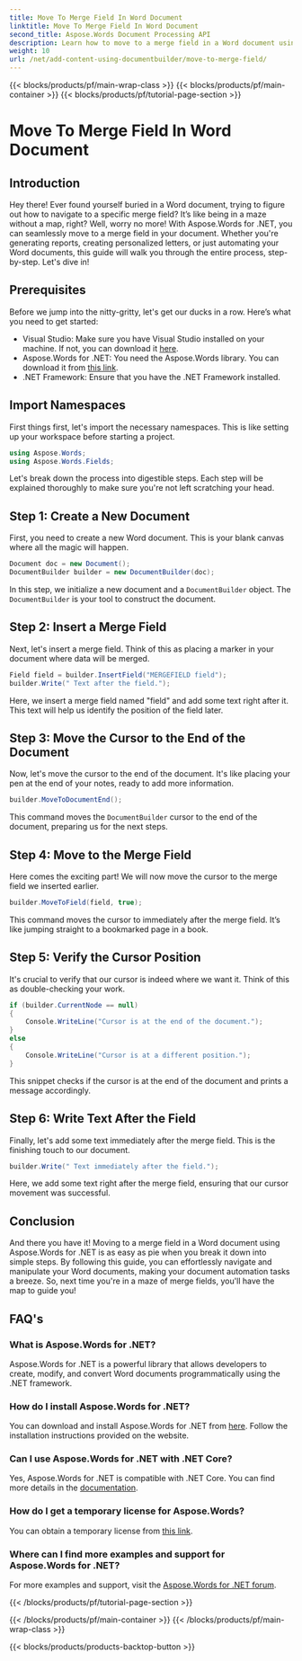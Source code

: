 ```yaml
---
title: Move To Merge Field In Word Document
linktitle: Move To Merge Field In Word Document
second_title: Aspose.Words Document Processing API
description: Learn how to move to a merge field in a Word document using Aspose.Words for .NET with our comprehensive step-by-step guide. Perfect for .NET developers.
weight: 10
url: /net/add-content-using-documentbuilder/move-to-merge-field/
---
```


{{< blocks/products/pf/main-wrap-class >}}
{{< blocks/products/pf/main-container >}}
{{< blocks/products/pf/tutorial-page-section >}}

# Move To Merge Field In Word Document

## Introduction

Hey there! Ever found yourself buried in a Word document, trying to figure out how to navigate to a specific merge field? It’s like being in a maze without a map, right? Well, worry no more! With Aspose.Words for .NET, you can seamlessly move to a merge field in your document. Whether you're generating reports, creating personalized letters, or just automating your Word documents, this guide will walk you through the entire process, step-by-step. Let's dive in!

## Prerequisites

Before we jump into the nitty-gritty, let's get our ducks in a row. Here’s what you need to get started:

- Visual Studio: Make sure you have Visual Studio installed on your machine. If not, you can download it [here](https://visualstudio.microsoft.com/).
- Aspose.Words for .NET: You need the Aspose.Words library. You can download it from [this link](https://releases.aspose.com/words/net/).
- .NET Framework: Ensure that you have the .NET Framework installed.

## Import Namespaces

First things first, let's import the necessary namespaces. This is like setting up your workspace before starting a project.

```csharp
using Aspose.Words;
using Aspose.Words.Fields;
```

Let's break down the process into digestible steps. Each step will be explained thoroughly to make sure you're not left scratching your head.

## Step 1: Create a New Document

First, you need to create a new Word document. This is your blank canvas where all the magic will happen.

```csharp
Document doc = new Document();
DocumentBuilder builder = new DocumentBuilder(doc);
```

In this step, we initialize a new document and a `DocumentBuilder` object. The `DocumentBuilder` is your tool to construct the document.

## Step 2: Insert a Merge Field

Next, let's insert a merge field. Think of this as placing a marker in your document where data will be merged.

```csharp
Field field = builder.InsertField("MERGEFIELD field");
builder.Write(" Text after the field.");
```

Here, we insert a merge field named "field" and add some text right after it. This text will help us identify the position of the field later.

## Step 3: Move the Cursor to the End of the Document

Now, let's move the cursor to the end of the document. It's like placing your pen at the end of your notes, ready to add more information.

```csharp
builder.MoveToDocumentEnd();
```

This command moves the `DocumentBuilder` cursor to the end of the document, preparing us for the next steps.

## Step 4: Move to the Merge Field

Here comes the exciting part! We will now move the cursor to the merge field we inserted earlier.

```csharp
builder.MoveToField(field, true);
```

This command moves the cursor to immediately after the merge field. It’s like jumping straight to a bookmarked page in a book.

## Step 5: Verify the Cursor Position

It's crucial to verify that our cursor is indeed where we want it. Think of this as double-checking your work.

```csharp
if (builder.CurrentNode == null)
{
    Console.WriteLine("Cursor is at the end of the document.");
}
else
{
    Console.WriteLine("Cursor is at a different position.");
}
```

This snippet checks if the cursor is at the end of the document and prints a message accordingly.

## Step 6: Write Text After the Field

Finally, let's add some text immediately after the merge field. This is the finishing touch to our document.

```csharp
builder.Write(" Text immediately after the field.");
```

Here, we add some text right after the merge field, ensuring that our cursor movement was successful.

## Conclusion

And there you have it! Moving to a merge field in a Word document using Aspose.Words for .NET is as easy as pie when you break it down into simple steps. By following this guide, you can effortlessly navigate and manipulate your Word documents, making your document automation tasks a breeze. So, next time you're in a maze of merge fields, you'll have the map to guide you!

## FAQ's

### What is Aspose.Words for .NET?
Aspose.Words for .NET is a powerful library that allows developers to create, modify, and convert Word documents programmatically using the .NET framework.

### How do I install Aspose.Words for .NET?
You can download and install Aspose.Words for .NET from [here](https://releases.aspose.com/words/net/). Follow the installation instructions provided on the website.

### Can I use Aspose.Words for .NET with .NET Core?
Yes, Aspose.Words for .NET is compatible with .NET Core. You can find more details in the [documentation](https://reference.aspose.com/words/net/).

### How do I get a temporary license for Aspose.Words?
You can obtain a temporary license from [this link](https://purchase.aspose.com/temporary-license/).

### Where can I find more examples and support for Aspose.Words for .NET?
For more examples and support, visit the [Aspose.Words for .NET forum](https://forum.aspose.com/c/words/8).

{{< /blocks/products/pf/tutorial-page-section >}}

{{< /blocks/products/pf/main-container >}}
{{< /blocks/products/pf/main-wrap-class >}}

{{< blocks/products/products-backtop-button >}}
